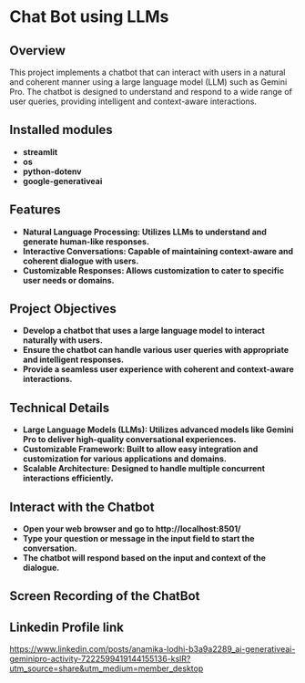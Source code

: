 # Chat Bot using LLMs

## Overview
This project implements a chatbot that can interact with users in a natural and coherent manner using a large language model (LLM) such as Gemini Pro. The chatbot is designed to understand and respond to a wide range of user queries, providing intelligent and context-aware interactions.

## Installed modules 
- **streamlit**
- **os**
- **python-dotenv**
- **google-generativeai**

## Features
- **Natural Language Processing: Utilizes LLMs to understand and generate human-like responses.**
- **Interactive Conversations: Capable of maintaining context-aware and coherent dialogue with users.**
- **Customizable Responses: Allows customization to cater to specific user needs or domains.**

## Project Objectives
- **Develop a chatbot that uses a large language model to interact naturally with users.**
- **Ensure the chatbot can handle various user queries with appropriate and intelligent responses.**
- **Provide a seamless user experience with coherent and context-aware interactions.**

## Technical Details
- **Large Language Models (LLMs): Utilizes advanced models like Gemini Pro to deliver high-quality conversational experiences.**
- **Customizable Framework: Built to allow easy integration and customization for various applications and domains.**
- **Scalable Architecture: Designed to handle multiple concurrent interactions efficiently.**

## Interact with the Chatbot
- **Open your web browser and go to http://localhost:8501/**
- **Type your question or message in the input field to start the conversation.**
- **The chatbot will respond based on the input and context of the dialogue.**

## Screen Recording of the ChatBot


## Linkedin Profile link 
https://www.linkedin.com/posts/anamika-lodhi-b3a9a2289_ai-generativeai-geminipro-activity-7222599419144155136-kslR?utm_source=share&utm_medium=member_desktop




